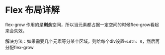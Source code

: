 # Flex 布局详解

flex-grow 作用的是**剩余**空间，所以当元素都占据一定空间的时候flex-grow看起来会失效。

解决方法：如果需要几个元素等分某个区域，则给每个div设置`width: 0`，然后再分配flex-grow